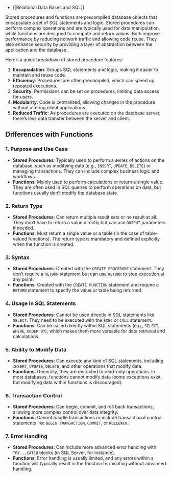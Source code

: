 - [[Relational Data Bases and SQL]]

Stored procedures and functions are precompiled database objects that encapsulate a set of SQL statements and logic. Stored procedures can perform complex operations and are typically used for data manipulation, while functions are designed to compute and return values. Both improve performance by reducing network traffic and allowing code reuse. They also enhance security by providing a layer of abstraction between the application and the database.

Here’s a quick breakdown of stored procedure features:

1. **Encapsulation**: Groups SQL statements and logic, making it easier to maintain and reuse code.
2. **Efficiency**: Procedures are often precompiled, which can speed up repeated executions.
3. **Security**: Permissions can be set on procedures, limiting data access for users.
4. **Modularity**: Code is centralized, allowing changes in the procedure without altering client applications.
5. **Reduced Traffic**: As procedures are executed on the database server, there’s less data transfer between the server and client.

## Differences with Functions

### 1. **Purpose and Use Case**

- **Stored Procedures**: Typically used to perform a series of actions on the database, such as modifying data (e.g., `INSERT`, `UPDATE`, `DELETE`) or managing transactions. They can include complex business logic and workflows.
- **Functions**: Mainly used to perform calculations or return a single value. They are often used in SQL queries to perform operations on data, but functions usually don’t modify the database state.

### 2. **Return Type**

- **Stored Procedures**: Can return multiple result sets or no result at all. They don’t have to return a value directly but can use `OUTPUT` parameters if needed.
- **Functions**: Must return a single value or a table (in the case of table-valued functions). The return type is mandatory and defined explicitly when the function is created.

### 3. **Syntax**

- **Stored Procedures**: Created with the `CREATE PROCEDURE` statement. They don’t require a `RETURN` statement but can use `RETURN` to stop execution at any point.
- **Functions**: Created with the `CREATE FUNCTION` statement and require a `RETURN` statement to specify the value or table being returned.

### 4. **Usage in SQL Statements**

- **Stored Procedures**: Cannot be used directly in SQL statements like `SELECT`. They need to be executed with the `EXEC` or `CALL` statement.
- **Functions**: Can be called directly within SQL statements (e.g., `SELECT`, `WHERE`, `ORDER BY`), which makes them more versatile for data retrieval and calculations.

### 5. **Ability to Modify Data**

- **Stored Procedures**: Can execute any kind of SQL statements, including `INSERT`, `UPDATE`, `DELETE`, and other operations that modify data.
- **Functions**: Generally, they are restricted to read-only operations. In most databases, functions cannot modify data (some exceptions exist, but modifying data within functions is discouraged).

### 6. **Transaction Control**

- **Stored Procedures**: Can begin, commit, and roll back transactions, allowing more complex control over data integrity.
- **Functions**: Cannot handle transactions or include transactional control statements like `BEGIN TRANSACTION`, `COMMIT`, or `ROLLBACK`.

### 7. **Error Handling**

- **Stored Procedures**: Can include more advanced error handling with `TRY...CATCH` blocks (in SQL Server, for instance).
- **Functions**: Error handling is usually limited, and any errors within a function will typically result in the function terminating without advanced handling.
